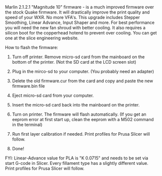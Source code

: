 Marlin 2.1.2.1 "Magnitude 10" firmware - is a much improved firmware over the stock Quake firmware. It will drastically improve the print quality and speed of your WXR. No more VFA's.
This upgrade includes Stepper Smoothing, Linear Advance, Input Shaper and more. For best performance you will need the new fan shroud with better cooling. It also requires
a silicon boot for the copperhead hotend to prevent over cooling. You can get one at the slice engineering website.

How to flash the firmware:

1. Turn off printer. Remove micro-sd card from the mainboard on the bottom of the printer. (Not the SD card at the LCD screen slot)
2. Plug in the mirco-sd to your computer. (You probably need an adapter)
3. Delete the old firmware.cur from the card and copy and paste the new firmware.bin file
4. Eject micro-sd card from your computer.
5. Insert the micro-sd card back into the mainboard on the printer.
6. Turn on printer. The firmware will flash automatically. (If you get an eeprom error at first start up, clean the eeprom with a M502 command in the terminal)
7. Run first layer calibration if needed. Print profiles for Prusa Slicer will follow.

9. Done!

FYI: Linear-Advance value for PLA is "K 0.0715" and needs to be set via start G-code in Slicer. Every fillament type has a slightly different value.   
Print profiles for Prusa Slicer will follow. 

 
